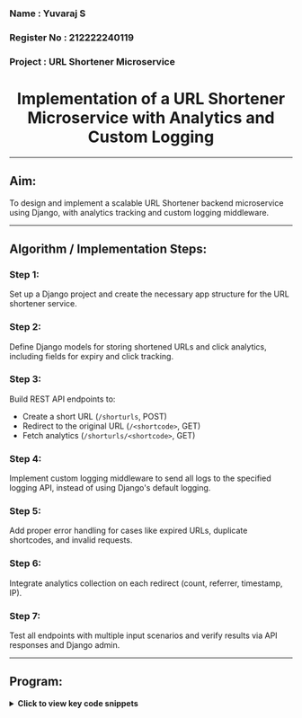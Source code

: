 <H3> Name : Yuvaraj S </H3>
<H3> Register No : 212222240119 </H3>
<H3> Project : URL Shortener Microservice </H3>

<h1 align="center">Implementation of a URL Shortener Microservice with Analytics and Custom Logging</h1>

---

## Aim:

To design and implement a scalable URL Shortener backend microservice using Django, with analytics tracking and custom logging middleware.

---

## Algorithm / Implementation Steps:

### Step 1:
Set up a Django project and create the necessary app structure for the URL shortener service.

### Step 2:
Define Django models for storing shortened URLs and click analytics, including fields for expiry and click tracking.

### Step 3:
Build REST API endpoints to:
- Create a short URL (`/shorturls`, POST)
- Redirect to the original URL (`/<shortcode>`, GET)
- Fetch analytics (`/shorturls/<shortcode>`, GET)

### Step 4:
Implement custom logging middleware to send all logs to the specified logging API, instead of using Django's default logging.

### Step 5:
Add proper error handling for cases like expired URLs, duplicate shortcodes, and invalid requests.

### Step 6:
Integrate analytics collection on each redirect (count, referrer, timestamp, IP).

### Step 7:
Test all endpoints with multiple input scenarios and verify results via API responses and Django admin.

---

## Program:

<details>
<summary><b>Click to view key code snippets</b></summary>

```python
# models.py

from django.db import models

class ShortURL(models.Model):
    long_url = models.URLField()
    shortcode = models.CharField(max_length=20, unique=True)
    created_at = models.DateTimeField(auto_now_add=True)
    expiry = models.DateTimeField()
    click_count = models.IntegerField(default=0)

class Click(models.Model):
    shorturl = models.ForeignKey(ShortURL, related_name='clicks', on_delete=models.CASCADE)
    timestamp = models.DateTimeField(auto_now_add=True)
    referrer = models.CharField(max_length=255, blank=True)
    location = models.CharField(max_length=100, blank=True)
# Example view for creating a short URL (views.py)

from rest_framework.views import APIView
from rest_framework.response import Response
from django.utils import timezone
from .models import ShortURL
import string, random
from datetime import timedelta
from .logging_middleware import log_event

def generate_shortcode(length=6):
    return ''.join(random.choices(string.ascii_letters + string.digits, k=length))

class ShortURLCreate(APIView):
    def post(self, request):
        long_url = request.data.get("url")
        validity = int(request.data.get("validity", 30))
        shortcode = request.data.get("shortcode") or generate_shortcode()
        if not long_url:
            log_event("backend", "error", "shorturl", "Missing long URL in request")
            return Response({"error": "Missing 'url' field"}, status=400)
        if ShortURL.objects.filter(shortcode=shortcode).exists():
            log_event("backend", "error", "shorturl", f"Shortcode collision: {shortcode}")
            return Response({"error": "Shortcode already exists"}, status=400)
        expiry = timezone.now() + timedelta(minutes=validity)
        obj = ShortURL.objects.create(long_url=long_url, shortcode=shortcode, expiry=expiry)
        log_event("backend", "info", "shorturl", f"ShortURL created: {shortcode}")
        return Response(
            {"shortLink": f"http://localhost:8000/{shortcode}", "expiry": expiry.isoformat()},
            status=201
        )
```
</details>


